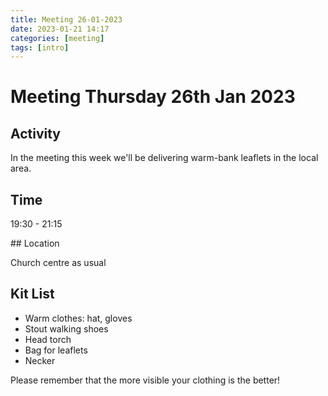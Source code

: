 ```yaml
---
title: Meeting 26-01-2023
date: 2023-01-21 14:17
categories: [meeting]
tags: [intro]
---
```


# Meeting Thursday 26th Jan 2023

## Activity

In the meeting this week we'll be delivering warm-bank leaflets in the local area.

## Time

19:30 - 21:15

## Location

Church centre as usual

## Kit List

- Warm clothes: hat, gloves
- Stout walking shoes
- Head torch
- Bag for leaflets
- Necker

Please remember that the more visible your clothing is the better! 
